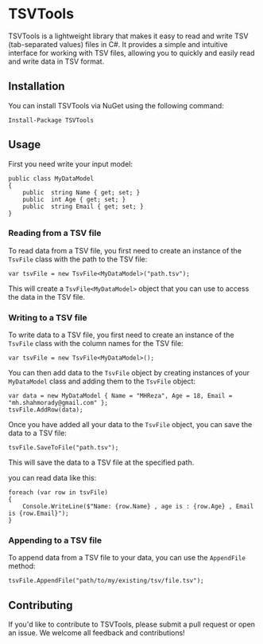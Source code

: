 # TSVTools
TSVTools is a lightweight library that makes it easy to read and write TSV (tab-separated values) files in C#. It provides a simple and intuitive interface for working with TSV files, allowing you to quickly and easily read and write data in TSV format.

## Installation
You can install TSVTools via NuGet using the following command:

    Install-Package TSVTools

## Usage
First you need write your input model:

    public class MyDataModel
    {
	    public  string Name { get; set; }
	    public  int Age { get; set; }
	    public  string Email { get; set; }
    }
    
  ### Reading from a TSV file
  To read data from a TSV file, you first need to create an instance of the `TsvFile` class with the path to the TSV file:
  

    var tsvFile = new TsvFile<MyDataModel>("path.tsv");
This will create a `TsvFile<MyDataModel>` object that you can use to access the data in the TSV file.

### Writing to a TSV file
To write data to a TSV file, you first need to create an instance of the `TsvFile` class with the column names for the TSV file:

    var tsvFile = new TsvFile<MyDataModel>();

You can then add data to the `TsvFile` object by creating instances of your `MyDataModel` class and adding them to the `TsvFile` object:

    var data = new MyDataModel { Name = "MHReza", Age = 18, Email = "mh.shahmorady@gmail.com" }; 
    tsvFile.AddRow(data);
Once you have added all your data to the `TsvFile` object, you can save the data to a TSV file:

    tsvFile.SaveToFile("path.tsv");
This will save the data to a TSV file at the specified path.

you can read data like this:

    foreach (var row in tsvFile)
    {
        Console.WriteLine($"Name: {row.Name} , age is : {row.Age} , Email is {row.Email}");
    }

### Appending to a TSV file
To append data from a TSV file to your data, you can use the `AppendFile` method:

    tsvFile.AppendFile("path/to/my/existing/tsv/file.tsv");

## Contributing
If you'd like to contribute to TSVTools, please submit a pull request or open an issue. We welcome all feedback and contributions!